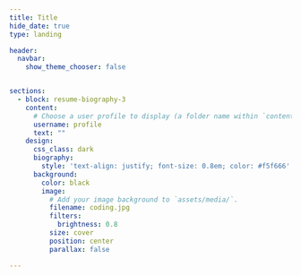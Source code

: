```yaml
---
title: Title
hide_date: true
type: landing

header:
  navbar:
    show_theme_chooser: false


sections:
  - block: resume-biography-3
    content:
      # Choose a user profile to display (a folder name within `content/authors/`)
      username: profile
      text: ""
    design:
      css_class: dark
      biography:
        style: 'text-align: justify; font-size: 0.8em; color: #f5f666'
      background:
        color: black
        image:
          # Add your image background to `assets/media/`.
          filename: coding.jpg
          filters:
            brightness: 0.8
          size: cover
          position: center
          parallax: false

---
```

